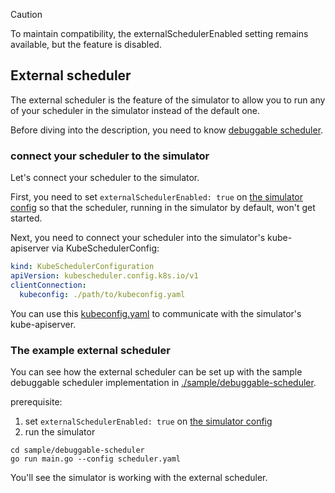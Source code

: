 > [!CAUTION]
To maintain compatibility, the externalSchedulerEnabled setting remains available, but the feature is disabled.

## External scheduler

The external scheduler is the feature of the simulator 
to allow you to run any of your scheduler in the simulator instead of the default one.

Before diving into the description, you need to know [debuggable scheduler](./debuggable-scheduler.md).

### connect your scheduler to the simulator

Let's connect your scheduler to the simulator.

First, you need to set `externalSchedulerEnabled: true` on [the simulator config](../config.yaml)
so that the scheduler, running in the simulator by default, won't get started.

Next, you need to connect your scheduler into the simulator's kube-apiserver via KubeSchedulerConfig:

```yaml
kind: KubeSchedulerConfiguration
apiVersion: kubescheduler.config.k8s.io/v1
clientConnection:
  kubeconfig: ./path/to/kubeconfig.yaml
```

You can use this [kubeconfig.yaml](./kubeconfig.yaml) to communicate with the simulator's kube-apiserver.

### The example external scheduler

You can see how the external scheduler can be set up 
with the sample debuggable scheduler implementation in [./sample/debuggable-scheduler](./sample/debuggable-scheduler).

prerequisite:
1. set `externalSchedulerEnabled: true` on [the simulator config](../config.yaml)
2. run the simulator 

```shell
cd sample/debuggable-scheduler
go run main.go --config scheduler.yaml
```

You'll see the simulator is working with the external scheduler.